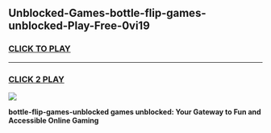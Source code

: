 
## Unblocked-Games-bottle-flip-games-unblocked-Play-Free-0vi19
<h3>
<a href="https://premium76.site?title=bottle-flip-games-unblocked&ref=10A">CLICK TO PLAY</a></h3>
<hr>

<h3>
<a href="https://premium76.site?title=bottle-flip-games-unblocked&ref=10A">CLICK 2 PLAY</a>
  
</h3>

<a href="https://premium76.site?title=bottle-flip-games-unblocked&ref=10A"><img src="https://clearcache.store/games.png"></a>


**bottle-flip-games-unblocked games unblocked: Your Gateway to Fun and Accessible Online Gaming**
